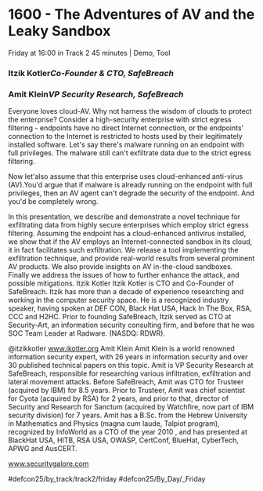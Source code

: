# 1600 - The Adventures of AV and the Leaky Sandbox
Friday at 16:00 in Track 2
45 minutes | Demo, Tool
### Itzik Kotler*Co-Founder & CTO, SafeBreach*

### Amit Klein*VP Security Research, SafeBreach*

Everyone loves cloud-AV. Why not harness the wisdom of clouds to protect the enterprise? Consider a high-security enterprise with strict egress filtering - endpoints have no direct Internet connection, or the endpoints' connection to the Internet is restricted to hosts used by their legitimately installed software. Let's say there's malware running on an endpoint with full privileges. The malware still can't exfiltrate data due to the strict egress filtering.

Now let'also assume that this enterprise uses cloud-enhanced anti-virus (AV).You'd argue that if malware is already running on the endpoint with full privileges, then an AV agent can't degrade the security of the endpoint. And you'd be completely wrong.

In this presentation, we describe and demonstrate a novel technique for exfiltrating data from highly secure enterprises which employ strict egress filtering. Assuming the endpoint has a cloud-enhanced antivirus installed, we show that if the AV employs an Internet-connected sandbox in its cloud, it in fact facilitates such exfiltration. We release a tool implementing the exfiltration technique, and provide real-world results from several prominent AV products. We also provide insights on AV in-the-cloud sandboxes. Finally we address the issues of how to further enhance the attack, and possible mitigations.
Itzik Kotler
Itzik Kotler is CTO and Co-Founder of SafeBreach. Itzik has more than a decade of experience researching and working in the computer security space. He is a recognized industry speaker, having spoken at DEF CON, Black Hat USA, Hack In The Box, RSA, CCC and H2HC. Prior to founding SafeBreach, Itzik served as CTO at Security-Art, an information security consulting firm, and before that he was SOC Team Leader at Radware. (NASDQ: RDWR).

@itzikkotler
www.ikotler.org
Amit Klein
Amit Klein is a world renowned information security expert, with 26 years in information security and over 30 published technical papers on this topic. Amit is VP Security Research at SafeBreach, responsible for researching various infiltration, exfiltration and lateral movement attacks. Before SafeBreach, Amit was CTO for Trusteer (acquired by IBM) for 8.5 years. Prior to Trusteer, Amit was chief scientist for Cyota (acquired by RSA) for 2 years, and prior to that, director of Security and Research for Sanctum (acquired by Watchfire, now part of IBM security division) for 7 years. Amit has a B.Sc. from the Hebrew University in Mathematics and Physics (magna cum laude, Talpiot program), recognized by InfoWorld as a CTO of the year 2010 , and has presented at BlackHat USA, HITB, RSA USA, OWASP, CertConf, BlueHat, CyberTech, APWG and AusCERT.

www.securitygalore.com

#defcon25/by_track/track2/friday #defcon25/By_Day/_Friday